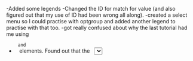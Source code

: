 -Added some legends
-Changed the ID for match for value (and also figured out that my use of ID had been wrong all along).
-created a select menu so I could practise with optgroup and added another legend to practise with that too.
-got really confused about why the last tutorial had me using <code> <ul> and <li> </code> elements. Found out that the <code> <select> </code>
element doesnt really like them so moved them outside the element and continued on my way.
